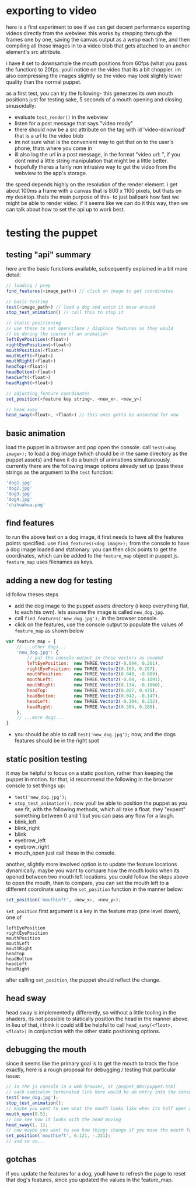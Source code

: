 # exporting to video
here is a first experiment to see if we can get decent performance exporting videos directly from the webview.
this works by stepping through the frames one by one, saving the canvas output as a webp each time, and then
compiling all those images in to a video blob that gets attached to an anchor element's src attribute.

i have it set to downsample the mouth positions from 60fps (what you pass the function) to 20fps. youll notice on the
video that its a bit choppier. im also compressing the images slightly so the video may look slightly lower quality than the 
normal puppet.

as a first test, you can try the following- this generates its own mouth positions just for testing sake, 5 seconds
of a mouth opening and closing sinusoidally:

* evaluate `test_render()` in the webview
* listen for a post message that says "video ready"
* there should now be a src attribute on the <a> tag with id 'video-download' that is a url to the video blob
* im not sure what is the convenient way to get that on to the user's phone, thats where you come in
* ill also log the url in a post message, in the format "video url: <the url>", if you dont mind a little string manipulation that
might be a little better.
* hopefully theres a fairly non intrusive way to get the video from the webview to the app's storage.

the speed depends highly on the resolution of the render element. i get about 100ms a frame with a canvas that is 800 x 1100 pixels, but thats
on my desktop. thats the main purpose of this- to just ballpark how fast we might be able to render video. if it seems like we can do it this way,
then we can talk about how to set the api up to work best.

# testing the puppet

## testing "api" summary
here are the basic functions available, subsequently explained in a bit more detail:
```javascript
// loading / prep
find_features(<image_path>) // click on image to get coordinates

// basic testing
test(<image_path>) // load a dog and watch it move around
stop_test_animation() // call this to stop it

// static positioning
// use these to set open/close / displace features as they would
// be during the course of an animation
leftEyePosition(<float>)
rightEyePosition(<float>)
mouthPosition(<float>)
mouthLeft(<float>)
mouthRight(<float>)
headTop(<float>)
headBottom(<float>)
headLeft(<float>)
headRight(<float>)

// adjusting feature coordinates
set_position(<feature key string>, <new_x>, <new_y>)

// head sway
head_sway(<float>, <float>) // this ones gotta be animated for now
```

## basic animation
load the puppet in a browser and pop open the console. call `test(<dog image>);` to load a dog image (which should be in the same
directory as the puppet assets) and have it do a bunch of animations simultaneously. currently there are the following image options already set up (pass these strings as the argument to the `test` function:
```javascript
'dog1.jpg'
'dog2.jpg'
'dog3.jpg'
'dog4.jpg'
'chihuahua.png'
```

## find features
to run the above test on a dog image, it first needs to have all the features points specified. use `find_features(<dog image>);` from the console
to have a dog image loaded and stationary. you can then click points to get the coordinates, which can be added to the `feature_map` object in puppet.js.
`feature_map` uses filenames as keys.

## adding a new dog for testing
id follow theses steps
* add the dog image to the puppet assets directory (i keep everything flat, to each his own). lets assume the image is called `new_dog.jpg`.
* call `find_features('new_dog.jpg');` in the browser console.
* click on the features, use the console output to populate the values of `feature_map` as shown below
``` javascript
var feature_map = {
    // ...other dogs...
    'new_dog.jpg': {
        // put the console output in these vectors as needed
        leftEyePosition:  new THREE.Vector2(-0.094, 0.261),
        rightEyePosition: new THREE.Vector2(0.165, 0.267),
        mouthPosition:    new THREE.Vector2(0.040, -0.089),
        mouthLeft:        new THREE.Vector2(-0.04, -0.1091),
        mouthRight:       new THREE.Vector2(0.134, -0.1060),
        headTop:          new THREE.Vector2(0.027, 0.475),
        headBottom:       new THREE.Vector2(0.042, -0.147),
        headLeft:         new THREE.Vector2(-0.304, 0.232),
        headRight:        new THREE.Vector2(0.394, 0.260),
    },
    // ...more dogs...
}
```
* you should be able to call `test('new_dog.jpg');` now, and the dogs features should be in the right spot


## static position testing
it may be helpful to focus on a static position, rather than keeping the puppet in motion. for that, id recommend the following
in the browser console to set things up:
* `test('new_dog.jpg');`
* `stop_test_animation();`
now youll be able to position the puppet as you see fit, with the following methods, which all take a float. they "expect" something
between 0 and 1 but you can pass any flow for a laugh.
* blink_left
* blink_right
* blink
* eyebrow_left
* eyebrow_right
* mouth_open
just call these in the console.

another, slightly more involved option is to update the feature locations dynamically. maybe you want to compare how the mouth looks when its opened
between two mouth left locations. you could follow the steps above to open the mouth, then to compare, you can set the mouth left to a different coordinate
using the `set_position` function in the manner below:
```javascript
set_position('mouthLeft', <new_x>, <new_y>);
```

`set_position` first argument is a key in the feature map (one level down), one of 
```
leftEyePosition
rightEyePosition
mouthPosition
mouthLeft
mouthRight
headTop
headBottom
headLeft
headRight
```

after calling `set_position`, the puppet should reflect the change.

## head sway
head sway is implementedly differently, so without a little tooling in the shaders, its not possible to statically position the head in the manner above.
in lieu of that, i think it could still be helpful to call `head_sway(<float>, <float>)` in conjunction with the other static positioning options.

## debugging the mouth
since it seems like the primary goal is to get the mouth to track the face exactly, here is a rough proposal for debugging / testing that particular issue:
``` javascript
// in the js console in a web browser, at /puppet_002/puppet.html
// each semicolon terminated line here would be an entry into the console
test('new_dog.jpg');
stop_test_animation();
// maybe you want to see what the mouth looks like when its half open and the head is moving
mouth_open(0.5);
// now see how it looks with the head moving
head_sway(1, 1);
// now maybe you want to see how things change if you move the mouth feature points around
set_position('mouthLeft', 0.121, -.231);
// and so on...
```

## gotchas
if you update the features for a dog, youll have to refresh the page to reset that dog's features, since you updated the values in the feature_map.
